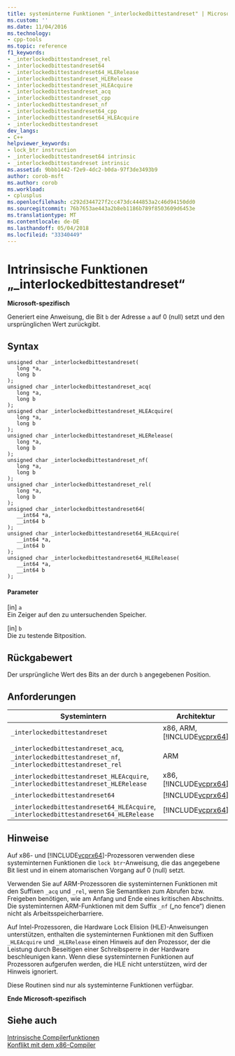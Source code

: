 ```yaml
---
title: systeminterne Funktionen "_interlockedbittestandreset" | Microsoft Docs
ms.custom: ''
ms.date: 11/04/2016
ms.technology:
- cpp-tools
ms.topic: reference
f1_keywords:
- _interlockedbittestandreset_rel
- _interlockedbittestandreset64
- _interlockedbittestandreset64_HLERelease
- _interlockedbittestandreset_HLERelease
- _interlockedbittestandreset_HLEAcquire
- _interlockedbittestandreset_acq
- _interlockedbittestandreset_cpp
- _interlockedbittestandreset_nf
- _interlockedbittestandreset64_cpp
- _interlockedbittestandreset64_HLEAcquire
- _interlockedbittestandreset
dev_langs:
- C++
helpviewer_keywords:
- lock_btr instruction
- _interlockedbittestandreset64 intrinsic
- _interlockedbittestandreset intrinsic
ms.assetid: 9bbb1442-f2e9-4dc2-b0da-97f3de3493b9
author: corob-msft
ms.author: corob
ms.workload:
- cplusplus
ms.openlocfilehash: c292d344727f2cc473dc444853a2c46d94150dd0
ms.sourcegitcommit: 76b7653ae443a2b8eb1186b789f8503609d6453e
ms.translationtype: MT
ms.contentlocale: de-DE
ms.lasthandoff: 05/04/2018
ms.locfileid: "33340449"
---
```

# <a name="interlockedbittestandreset-intrinsic-functions"></a>Intrinsische Funktionen „_interlockedbittestandreset“
**Microsoft-spezifisch**  
  
 Generiert eine Anweisung, die Bit `b` der Adresse `a` auf 0 (null) setzt und den ursprünglichen Wert zurückgibt.  
  
## <a name="syntax"></a>Syntax  
  
```  
unsigned char _interlockedbittestandreset(  
   long *a,  
   long b  
);  
unsigned char _interlockedbittestandreset_acq(  
   long *a,  
   long b  
);  
unsigned char _interlockedbittestandreset_HLEAcquire(  
   long *a,  
   long b  
);  
unsigned char _interlockedbittestandreset_HLERelease(  
   long *a,  
   long b  
);  
unsigned char _interlockedbittestandreset_nf(  
   long *a,  
   long b  
);  
unsigned char _interlockedbittestandreset_rel(  
   long *a,  
   long b  
);   
unsigned char _interlockedbittestandreset64(  
   __int64 *a,  
   __int64 b  
);   
unsigned char _interlockedbittestandreset64_HLEAcquire(  
   __int64 *a,  
   __int64 b  
);  
unsigned char _interlockedbittestandreset64_HLERelease(  
   __int64 *a,  
   __int64 b  
);  
```  
  
#### <a name="parameters"></a>Parameter  
 [in] `a`  
 Ein Zeiger auf den zu untersuchenden Speicher.  
  
 [in] `b`  
 Die zu testende Bitposition.  
  
## <a name="return-value"></a>Rückgabewert  
 Der ursprüngliche Wert des Bits an der durch `b` angegebenen Position.  
  
## <a name="requirements"></a>Anforderungen  
  
|Systemintern|Architektur|Header|  
|---------------|------------------|------------|  
|`_interlockedbittestandreset`|x86, ARM, [!INCLUDE[vcprx64](../assembler/inline/includes/vcprx64_md.md)]|\<intrin.h>|  
|`_interlockedbittestandreset_acq`, `_interlockedbittestandreset_nf`, `_interlockedbittestandreset_rel`|ARM|\<intrin.h>|  
|`_interlockedbittestandreset_HLEAcquire`, `_interlockedbittestandreset_HLERelease`|x86, [!INCLUDE[vcprx64](../assembler/inline/includes/vcprx64_md.md)]|\<immintrin.h>|  
|`_interlockedbittestandreset64`|[!INCLUDE[vcprx64](../assembler/inline/includes/vcprx64_md.md)]|\<intrin.h>|  
|`_interlockedbittestandreset64_HLEAcquire`, `_interlockedbittestandreset64_HLERelease`|[!INCLUDE[vcprx64](../assembler/inline/includes/vcprx64_md.md)]|\<immintrin.h>|  
  
## <a name="remarks"></a>Hinweise  
 Auf x86- und [!INCLUDE[vcprx64](../assembler/inline/includes/vcprx64_md.md)]-Prozessoren verwenden diese systeminternen Funktionen die `lock btr`-Anweisung, die das angegebene Bit liest und in einem atomarischen Vorgang auf 0 (null) setzt.  
  
 Verwenden Sie auf ARM-Prozessoren die systeminternen Funktionen mit den Suffixen `_acq` und `_rel`, wenn Sie Semantiken zum Abrufen bzw. Freigeben benötigen, wie am Anfang und Ende eines kritischen Abschnitts. Die systeminternen ARM-Funktionen mit dem Suffix `_nf` („no fence“) dienen nicht als Arbeitsspeicherbarriere.  
  
 Auf Intel-Prozessoren, die Hardware Lock Elision (HLE)-Anweisungen unterstützen, enthalten die systeminternen Funktionen mit den Suffixen `_HLEAcquire` und `_HLERelease` einen Hinweis auf den Prozessor, der die Leistung durch Beseitigen einer Schreibsperre in der Hardware beschleunigen kann. Wenn diese systeminternen Funktionen auf Prozessoren aufgerufen werden, die HLE nicht unterstützen, wird der Hinweis ignoriert.  
  
 Diese Routinen sind nur als systeminterne Funktionen verfügbar.  
  
**Ende Microsoft-spezifisch**  
  
## <a name="see-also"></a>Siehe auch  
 [Intrinsische Compilerfunktionen](../intrinsics/compiler-intrinsics.md)   
 [Konflikt mit dem x86-Compiler](../build/conflicts-with-the-x86-compiler.md)